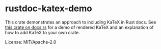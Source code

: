 # rustdoc-katex-demo

This crate demonstrates an approach to including KaTeX in Rust docs. See
[this crate on docs.rs](https://docs.rs/rustdoc-katex-demo) for a demo of rendered KaTeX and an explanation of how to
add KaTeX to your own crate.

License: MIT/Apache-2.0
